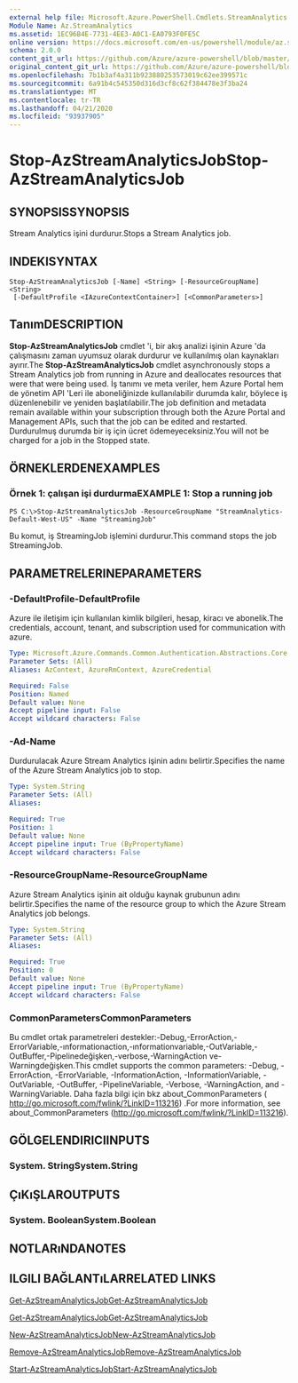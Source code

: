 ```yaml
---
external help file: Microsoft.Azure.PowerShell.Cmdlets.StreamAnalytics.dll-Help.xml
Module Name: Az.StreamAnalytics
ms.assetid: 1EC96B4E-7731-4EE3-A0C1-EA0793F0FE5C
online version: https://docs.microsoft.com/en-us/powershell/module/az.streamanalytics/stop-azstreamanalyticsjob
schema: 2.0.0
content_git_url: https://github.com/Azure/azure-powershell/blob/master/src/StreamAnalytics/StreamAnalytics/help/Stop-AzStreamAnalyticsJob.md
original_content_git_url: https://github.com/Azure/azure-powershell/blob/master/src/StreamAnalytics/StreamAnalytics/help/Stop-AzStreamAnalyticsJob.md
ms.openlocfilehash: 7b1b3af4a311b923880253573019c62ee399571c
ms.sourcegitcommit: 6a91b4c545350d316d3cf8c62f384478e3f3ba24
ms.translationtype: MT
ms.contentlocale: tr-TR
ms.lasthandoff: 04/21/2020
ms.locfileid: "93937905"
---
```

# <span data-ttu-id="07adf-101">Stop-AzStreamAnalyticsJob</span><span class="sxs-lookup"><span data-stu-id="07adf-101">Stop-AzStreamAnalyticsJob</span></span>

## <span data-ttu-id="07adf-102">SYNOPSIS</span><span class="sxs-lookup"><span data-stu-id="07adf-102">SYNOPSIS</span></span>
<span data-ttu-id="07adf-103">Stream Analytics işini durdurur.</span><span class="sxs-lookup"><span data-stu-id="07adf-103">Stops a Stream Analytics job.</span></span>

## <span data-ttu-id="07adf-104">INDEKI</span><span class="sxs-lookup"><span data-stu-id="07adf-104">SYNTAX</span></span>

```
Stop-AzStreamAnalyticsJob [-Name] <String> [-ResourceGroupName] <String>
 [-DefaultProfile <IAzureContextContainer>] [<CommonParameters>]
```

## <span data-ttu-id="07adf-105">Tanım</span><span class="sxs-lookup"><span data-stu-id="07adf-105">DESCRIPTION</span></span>
<span data-ttu-id="07adf-106">**Stop-AzStreamAnalyticsJob** cmdlet 'i, bir akış analizi işinin Azure 'da çalışmasını zaman uyumsuz olarak durdurur ve kullanılmış olan kaynakları ayırır.</span><span class="sxs-lookup"><span data-stu-id="07adf-106">The **Stop-AzStreamAnalyticsJob** cmdlet asynchronously stops a Stream Analytics job from running in Azure and deallocates resources that were that were being used.</span></span>
<span data-ttu-id="07adf-107">İş tanımı ve meta veriler, hem Azure Portal hem de yönetim API 'Leri ile aboneliğinizde kullanılabilir durumda kalır, böylece iş düzenlenebilir ve yeniden başlatılabilir.</span><span class="sxs-lookup"><span data-stu-id="07adf-107">The job definition and metadata remain available within your subscription through both the Azure Portal and Management APIs, such that the job can be edited and restarted.</span></span>
<span data-ttu-id="07adf-108">Durdurulmuş durumda bir iş için ücret ödemeyeceksiniz.</span><span class="sxs-lookup"><span data-stu-id="07adf-108">You will not be charged for a job in the Stopped state.</span></span>

## <span data-ttu-id="07adf-109">ÖRNEKLERDEN</span><span class="sxs-lookup"><span data-stu-id="07adf-109">EXAMPLES</span></span>

### <span data-ttu-id="07adf-110">Örnek 1: çalışan işi durdurma</span><span class="sxs-lookup"><span data-stu-id="07adf-110">EXAMPLE 1: Stop a running job</span></span>
```
PS C:\>Stop-AzStreamAnalyticsJob -ResourceGroupName "StreamAnalytics-Default-West-US" -Name "StreamingJob"
```

<span data-ttu-id="07adf-111">Bu komut, iş StreamingJob işlemini durdurur.</span><span class="sxs-lookup"><span data-stu-id="07adf-111">This command stops the job StreamingJob.</span></span>

## <span data-ttu-id="07adf-112">PARAMETRELERINE</span><span class="sxs-lookup"><span data-stu-id="07adf-112">PARAMETERS</span></span>

### <span data-ttu-id="07adf-113">-DefaultProfile</span><span class="sxs-lookup"><span data-stu-id="07adf-113">-DefaultProfile</span></span>
<span data-ttu-id="07adf-114">Azure ile iletişim için kullanılan kimlik bilgileri, hesap, kiracı ve abonelik.</span><span class="sxs-lookup"><span data-stu-id="07adf-114">The credentials, account, tenant, and subscription used for communication with azure.</span></span>

```yaml
Type: Microsoft.Azure.Commands.Common.Authentication.Abstractions.Core.IAzureContextContainer
Parameter Sets: (All)
Aliases: AzContext, AzureRmContext, AzureCredential

Required: False
Position: Named
Default value: None
Accept pipeline input: False
Accept wildcard characters: False
```

### <span data-ttu-id="07adf-115">-Ad</span><span class="sxs-lookup"><span data-stu-id="07adf-115">-Name</span></span>
<span data-ttu-id="07adf-116">Durdurulacak Azure Stream Analytics işinin adını belirtir.</span><span class="sxs-lookup"><span data-stu-id="07adf-116">Specifies the name of the Azure Stream Analytics job to stop.</span></span>

```yaml
Type: System.String
Parameter Sets: (All)
Aliases:

Required: True
Position: 1
Default value: None
Accept pipeline input: True (ByPropertyName)
Accept wildcard characters: False
```

### <span data-ttu-id="07adf-117">-ResourceGroupName</span><span class="sxs-lookup"><span data-stu-id="07adf-117">-ResourceGroupName</span></span>
<span data-ttu-id="07adf-118">Azure Stream Analytics işinin ait olduğu kaynak grubunun adını belirtir.</span><span class="sxs-lookup"><span data-stu-id="07adf-118">Specifies the name of the resource group to which the Azure Stream Analytics job belongs.</span></span>

```yaml
Type: System.String
Parameter Sets: (All)
Aliases:

Required: True
Position: 0
Default value: None
Accept pipeline input: True (ByPropertyName)
Accept wildcard characters: False
```

### <span data-ttu-id="07adf-119">CommonParameters</span><span class="sxs-lookup"><span data-stu-id="07adf-119">CommonParameters</span></span>
<span data-ttu-id="07adf-120">Bu cmdlet ortak parametreleri destekler:-Debug,-ErrorAction,-ErrorVariable,-ınformationaction,-ınformationvariable,-OutVariable,-OutBuffer,-Pipelinedeğişken,-verbose,-WarningAction ve-Warningdeğişken.</span><span class="sxs-lookup"><span data-stu-id="07adf-120">This cmdlet supports the common parameters: -Debug, -ErrorAction, -ErrorVariable, -InformationAction, -InformationVariable, -OutVariable, -OutBuffer, -PipelineVariable, -Verbose, -WarningAction, and -WarningVariable.</span></span> <span data-ttu-id="07adf-121">Daha fazla bilgi için bkz about_CommonParameters ( http://go.microsoft.com/fwlink/?LinkID=113216) .</span><span class="sxs-lookup"><span data-stu-id="07adf-121">For more information, see about_CommonParameters (http://go.microsoft.com/fwlink/?LinkID=113216).</span></span>

## <span data-ttu-id="07adf-122">GÖLGELENDIRICI</span><span class="sxs-lookup"><span data-stu-id="07adf-122">INPUTS</span></span>

### <span data-ttu-id="07adf-123">System. String</span><span class="sxs-lookup"><span data-stu-id="07adf-123">System.String</span></span>

## <span data-ttu-id="07adf-124">ÇıKıŞLAR</span><span class="sxs-lookup"><span data-stu-id="07adf-124">OUTPUTS</span></span>

### <span data-ttu-id="07adf-125">System. Boolean</span><span class="sxs-lookup"><span data-stu-id="07adf-125">System.Boolean</span></span>

## <span data-ttu-id="07adf-126">NOTLARıNDA</span><span class="sxs-lookup"><span data-stu-id="07adf-126">NOTES</span></span>

## <span data-ttu-id="07adf-127">ILGILI BAĞLANTıLAR</span><span class="sxs-lookup"><span data-stu-id="07adf-127">RELATED LINKS</span></span>

[<span data-ttu-id="07adf-128">Get-AzStreamAnalyticsJob</span><span class="sxs-lookup"><span data-stu-id="07adf-128">Get-AzStreamAnalyticsJob</span></span>](./Get-AzStreamAnalyticsJob.md)

[<span data-ttu-id="07adf-129">Get-AzStreamAnalyticsJob</span><span class="sxs-lookup"><span data-stu-id="07adf-129">Get-AzStreamAnalyticsJob</span></span>](./Get-AzStreamAnalyticsJob.md)

[<span data-ttu-id="07adf-130">New-AzStreamAnalyticsJob</span><span class="sxs-lookup"><span data-stu-id="07adf-130">New-AzStreamAnalyticsJob</span></span>](./New-AzStreamAnalyticsJob.md)

[<span data-ttu-id="07adf-131">Remove-AzStreamAnalyticsJob</span><span class="sxs-lookup"><span data-stu-id="07adf-131">Remove-AzStreamAnalyticsJob</span></span>](./Remove-AzStreamAnalyticsJob.md)

[<span data-ttu-id="07adf-132">Start-AzStreamAnalyticsJob</span><span class="sxs-lookup"><span data-stu-id="07adf-132">Start-AzStreamAnalyticsJob</span></span>](./Start-AzStreamAnalyticsJob.md)


